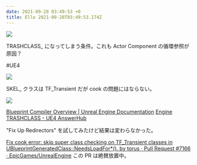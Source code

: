 ```yaml
---
date: 2021-09-28 03:49:53 +0
title: Ello 2021-09-28T03:49:53.174Z
---
```

![](https://assets0.ello.co/uploads/asset/attachment/13792136/ello-optimized-c61ca296.jpg)

TRASHCLASS_ になってしまう条件。これも Actor Component の循環参照が原因？


#UE4

![](https://assets2.ello.co/uploads/asset/attachment/13792138/ello-optimized-12a1ec47.jpg)

SKEL_ クラスは TF_Transient だが cook の問題にはならない。

![](https://assets1.ello.co/uploads/asset/attachment/13792140/ello-optimized-7023be32.jpg)

[Blueprint Compiler Overview | Unreal Engine Documentation](https://docs.unrealengine.com/4.27/en-US/ProgrammingAndScripting/Blueprints/TechnicalGuide/Compiler/)
[Engine TRASHCLASS - UE4 AnswerHub](https://answers.unrealengine.com/questions/474895/engine-trashclass.html)

&quot;Fix Up Redirectors&quot; を試してみたけど結果は変わらなかった。

[Fix cook error: skip super class checking on TF_Transient classes in UBlueprintGeneratedClass::NeedsLoadFor*(). by torus · Pull Request #7166 · EpicGames/UnrealEngine](https://github.com/EpicGames/UnrealEngine/pull/7166)
この PR は絶賛放置中。

